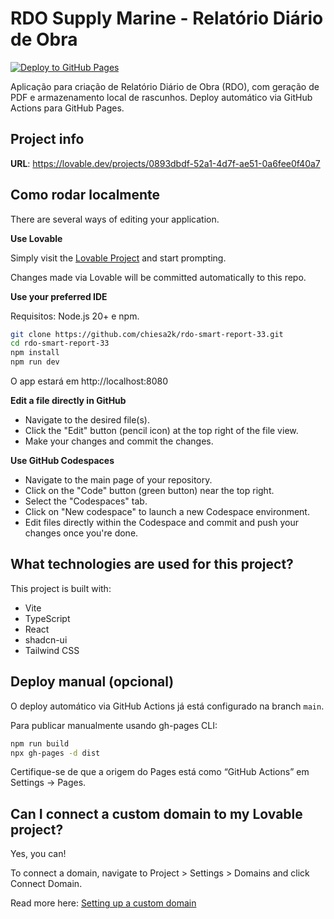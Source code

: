 # RDO Supply Marine - Relatório Diário de Obra

[![Deploy to GitHub Pages](https://github.com/chiesa2k/rdo-smart-report-33/actions/workflows/deploy.yml/badge.svg)](https://github.com/chiesa2k/rdo-smart-report-33/actions/workflows/deploy.yml)

Aplicação para criação de Relatório Diário de Obra (RDO), com geração de PDF e armazenamento local de rascunhos. Deploy automático via GitHub Actions para GitHub Pages.

## Project info

**URL**: https://lovable.dev/projects/0893dbdf-52a1-4d7f-ae51-0a6fee0f40a7

## Como rodar localmente

There are several ways of editing your application.

**Use Lovable**

Simply visit the [Lovable Project](https://lovable.dev/projects/0893dbdf-52a1-4d7f-ae51-0a6fee0f40a7) and start prompting.

Changes made via Lovable will be committed automatically to this repo.

**Use your preferred IDE**

Requisitos: Node.js 20+ e npm.

```sh
git clone https://github.com/chiesa2k/rdo-smart-report-33.git
cd rdo-smart-report-33
npm install
npm run dev
```

O app estará em http://localhost:8080

**Edit a file directly in GitHub**

- Navigate to the desired file(s).
- Click the "Edit" button (pencil icon) at the top right of the file view.
- Make your changes and commit the changes.

**Use GitHub Codespaces**

- Navigate to the main page of your repository.
- Click on the "Code" button (green button) near the top right.
- Select the "Codespaces" tab.
- Click on "New codespace" to launch a new Codespace environment.
- Edit files directly within the Codespace and commit and push your changes once you're done.

## What technologies are used for this project?

This project is built with:

- Vite
- TypeScript
- React
- shadcn-ui
- Tailwind CSS

## Deploy manual (opcional)

O deploy automático via GitHub Actions já está configurado na branch `main`.

Para publicar manualmente usando gh-pages CLI:

```sh
npm run build
npx gh-pages -d dist
```

Certifique-se de que a origem do Pages está como “GitHub Actions” em Settings → Pages.

## Can I connect a custom domain to my Lovable project?

Yes, you can!

To connect a domain, navigate to Project > Settings > Domains and click Connect Domain.

Read more here: [Setting up a custom domain](https://docs.lovable.dev/tips-tricks/custom-domain#step-by-step-guide)
